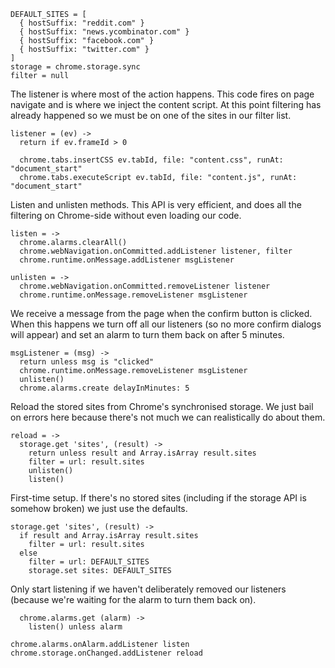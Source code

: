     DEFAULT_SITES = [
      { hostSuffix: "reddit.com" }
      { hostSuffix: "news.ycombinator.com" }
      { hostSuffix: "facebook.com" }
      { hostSuffix: "twitter.com" }
    ]
    storage = chrome.storage.sync
    filter = null

The listener is where most of the action happens. This code fires on page
navigate and is where we inject the content script. At this point filtering
has already happened so we must be on one of the sites in our filter list.

    listener = (ev) ->
      return if ev.frameId > 0

      chrome.tabs.insertCSS ev.tabId, file: "content.css", runAt: "document_start"
      chrome.tabs.executeScript ev.tabId, file: "content.js", runAt: "document_start"

Listen and unlisten methods. This API is very efficient, and does all the
filtering on Chrome-side without even loading our code.

    listen = ->
      chrome.alarms.clearAll()
      chrome.webNavigation.onCommitted.addListener listener, filter
      chrome.runtime.onMessage.addListener msgListener

    unlisten = ->
      chrome.webNavigation.onCommitted.removeListener listener
      chrome.runtime.onMessage.removeListener msgListener


We receive a message from the page when the confirm button is clicked. When
this happens we turn off all our listeners (so no more confirm dialogs will
appear) and set an alarm to turn them back on after 5 minutes.

    msgListener = (msg) ->
      return unless msg is "clicked"
      chrome.runtime.onMessage.removeListener msgListener
      unlisten()
      chrome.alarms.create delayInMinutes: 5


Reload the stored sites from Chrome's synchronised storage. We just bail on
errors here because there's not much we can realistically do about them.

    reload = ->
      storage.get 'sites', (result) ->
        return unless result and Array.isArray result.sites
        filter = url: result.sites
        unlisten()
        listen()

First-time setup. If there's no stored sites (including if the storage API is
somehow broken) we just use the defaults.

    storage.get 'sites', (result) ->
      if result and Array.isArray result.sites
        filter = url: result.sites
      else
        filter = url: DEFAULT_SITES
        storage.set sites: DEFAULT_SITES

Only start listening if we haven't deliberately removed our listeners (because
we're waiting for the alarm to turn them back on).

      chrome.alarms.get (alarm) ->
        listen() unless alarm

    chrome.alarms.onAlarm.addListener listen
    chrome.storage.onChanged.addListener reload
